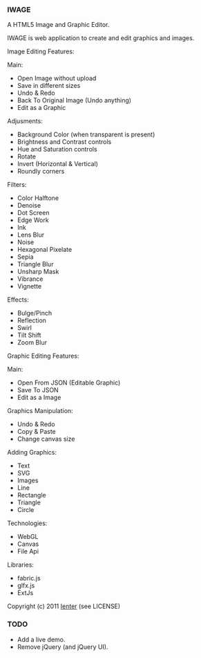 ### IWAGE

A HTML5 Image and Graphic Editor.

IWAGE is web application to create and edit graphics and images.

Image Editing Features:

Main:
- Open Image without upload
- Save in different sizes
- Undo & Redo
- Back To Original Image (Undo anything)
- Edit as a Graphic

Adjusments:
- Background Color (when transparent is present)
- Brightness and Contrast controls
- Hue and Saturation controls
- Rotate
- Invert (Horizontal & Vertical)
- Roundly corners

Filters:
- Color Halftone
- Denoise
- Dot Screen
- Edge Work
- Ink
- Lens Blur
- Noise
- Hexagonal Pixelate
- Sepia
- Triangle Blur
- Unsharp Mask
- Vibrance
- Vignette

Effects:
- Bulge/Pinch
- Reflection
- Swirl
- Tilt Shift
- Zoom Blur

Graphic Editing Features:

Main:
- Open From JSON (Editable Graphic)
- Save To JSON
- Edit as a Image

Graphics Manipulation:
- Undo & Redo
- Copy & Paste
- Change canvas size

Adding Graphics:
- Text
- SVG
- Images
- Line
- Rectangle
- Triangle
- Circle

Technologies:

- WebGL
- Canvas
- File Api

Libraries:
- fabric.js
- glfx.js
- ExtJs


Copyright (c) 2011 <a href="http://ienter.net">Ienter</a> (see LICENSE)

### TODO

- Add a live demo.
- Remove jQuery (and jQuery UI).
